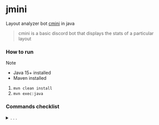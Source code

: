 # jmini
Layout analyzer bot [cmini](https://github.com/apsu/cmini) in java  
> cmini is a basic discord bot that displays the stats of a particular layout  

### How to run
> [!NOTE]
> - Java 15+ installed  
> - Maven installed
1. `mvn clean install`
2. `mvn exec:java`

### Commands checklist

<details>
  <summary>. . .</summary>
  
  - [ ] ` `
  - [ ] `1984`
  - [ ] `8ball`
  - [ ] `add`
  - [ ] `admin`
  - [ ] `alt`
  - [ ] `angle`
  - [ ] `assign`
  - [ ] `authors`
  - [ ] `catball`
  - [ ] `changed`
  - [ ] `corpus`
  - [ ] `count`
  - [ ] `cycle`
  - [ ] `cycle!`
  - [ ] `dofball`
  - [ ] `examples`
  - [ ] `fingers`
  - [ ] `flip`
  - [ ] `freq`
  - [ ] `gen`
  - [ ] `github`
  - [x] `gh`
  - [x] ~`guess`~
  - [ ] `help`
  - [ ] `homerow`
  - [ ] `like`
  - [ ] `likes`
  - [ ] `list`
  - [ ] `maintenance`
  - [ ] `mirror`
  - [ ] `mod`
  - [ ] `names`
  - [ ] `pairings`
  - [ ] `question`
  - [ ] `random`
  - [ ] `rank`
  - [ ] `remove`
  - [ ] `rename`
  - [ ] `search`
  - [ ] `sfbs`
  - [ ] `sfs`
  - [ ] `stats`
  - [ ] `suggest`
  - [ ] `swap`
  - [ ] `swap!`
  - [ ] `unangle`
  - [ ] `unlike`
  - [ ] `view`
  - [ ] `wooperball`
  - [ ] `xkb`
</details>
